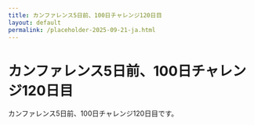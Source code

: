 ```yaml
---
title: カンファレンス5日前、100日チャレンジ120日目
layout: default
permalink: /placeholder-2025-09-21-ja.html
---
```


# カンファレンス5日前、100日チャレンジ120日目

カンファレンス5日前、100日チャレンジ120日目です。